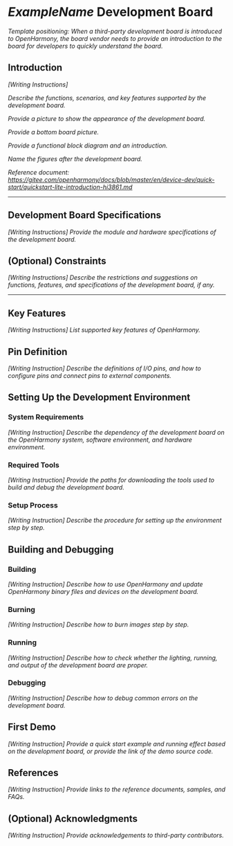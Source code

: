 # ***ExampleName*** Development Board
*Template positioning: When a third-party development board is introduced to OpenHarmony, the board vendor needs to provide an introduction to the board for developers to quickly understand the board.*

## Introduction

*[Writing Instructions]*

*Describe the functions, scenarios, and key features supported by the development board.*

*Provide a picture to show the appearance of the development board.*

*Provide a bottom board picture.*

*Provide a functional block diagram and an introduction.*

*Name the figures after the development board.*

*Reference document: https://gitee.com/openharmony/docs/blob/master/en/device-dev/quick-start/quickstart-lite-introduction-hi3861.md*

********
## Development Board Specifications

*[Writing Instructions] Provide the module and hardware specifications of the development board.*

## (Optional) Constraints

*[Writing Instructions] Describe the restrictions and suggestions on functions, features, and specifications of the development board, if any.*

********


## Key Features
*[Writing Instructions] List supported key features of OpenHarmony.*

## Pin Definition
*[Writing Instruction] Describe the definitions of I/O pins, and how to configure pins and connect pins to external components.*  

## Setting Up the Development Environment

### System Requirements

*[Writing Instruction] Describe the dependency of the development board on the OpenHarmony system, software environment, and hardware environment.*

### Required Tools

*[Writing Instruction] Provide the paths for downloading the tools used to build and debug the development board.*

### Setup Process

*[Writing Instruction] Describe the procedure for setting up the environment step by step.*

## Building and Debugging

### Building

*[Writing Instruction] Describe how to use OpenHarmony and update OpenHarmony binary files and devices on the development board.*

### Burning

*[Writing Instruction] Describe how to burn images step by step.*

### Running

*[Writing Instruction] Describe how to check whether the lighting, running, and output of the development board are proper.*


### Debugging

*[Writing Instruction] Describe how to debug common errors on the development board.*

## First Demo

*[Writing Instruction] Provide a quick start example and running effect based on the development board, or provide the link of the demo source code.*

## References

*[Writing Instruction] Provide links to the reference documents, samples, and FAQs.*

## (Optional) Acknowledgments

*[Writing Instruction] Provide acknowledgements to third-party contributors.*
